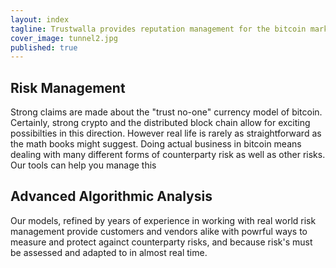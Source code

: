 ```yaml
---
layout: index
tagline: Trustwalla provides reputation management for the bitcoin marketplace.
cover_image: tunnel2.jpg
published: true
---
```


## Risk Management

Strong claims are made about the "trust no-one" currency model of bitcoin. Certainly, strong crypto and the distributed block chain allow for exciting possibilties in this direction. However real life is rarely as straightforward as the math books might suggest. Doing actual business in bitcoin means dealing with many different forms of counterparty risk as well as other risks. Our tools can help you manage this 

## Advanced Algorithmic Analysis

Our models, refined by years of experience in working with real world risk management provide customers and vendors alike with powrful  ways to measure and protect againct counterparty risks, and because risk's must be assessed and adapted to in almost real time.